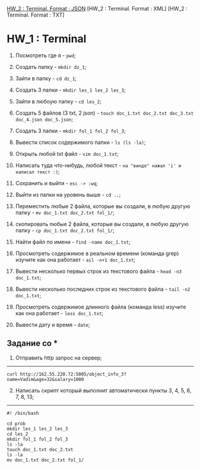 [HW_2 : Terminal. Format : JSON](https://github.com/Vitaly-chek/JSON)
[HW_2 : Terminal. Format : XML]
[HW_2 : Terminal. Format : TXT]

# HW_1 : Terminal

1) Посмотреть где я - `pwd`;

2) Создать папку - `mkdir dz_1`;

3) Зайти в папку - `cd dz_1`;

4) Создать 3 папки - `mkdir les_1 les_2 les_3`;

5) Зайти в любоую папку - `cd les_2`;

6) Создать 5 файлов (3 txt, 2 json) - `touch doc_1.txt doc_2.txt doc_3.txt doc_4.json doc_5.json`;

7) Создать 3 папки - `mkdir fol_1 fol_2 fol_3`;

8) Вывести список содержимого папки - `ls (ls -la)`;

9) Открыть любой txt файл - `vim doc_1.txt`;

10) Написать туда что-нибудь, любой текст - `на "винде" нажал 'i' и написал текст :)`;

11) Сохранить и выйти - `esc -> :wq`;

12) Выйти из папки на уровень выше - `cd ..`;

13) Переместить любые 2 файла, которые вы создали, в любую другую папку - `mv doc_1.txt doc_2.txt fol_1/`;

14) скопировать любые 2 файла, которые вы создали, в любую другую папку - `cp doc_1.txt doc_2.txt fol_1/`;

15) Найти файл по имени - `find -name doc_1.txt`;

16) Просмотреть содержимое в реальном времени (команда grep) изучите как она работает - `ail -n+1 doc_1.txt`;

17) Вывести несколько первых строк из текстового файла - `head -n3 doc_1.txt`;

18) Вывести несколько последних строк из текстового файла - `tail -n2 doc_1.txt`;

19) Просмотреть содержимое длинного файла (команда less) изучите как она работает - `less doc_1.txt`;

20) Вывести дату и время - `date`;

## Задание со *

1) Отправить http запрос на сервер;
---

```
curl http://162.55.220.72:5005/object_info_3?name=Vadim&age=32&salary=1000
```
2) Написать скрипт который выполнит автоматически пункты 3, 4, 5, 6, 7, 8, 13;
---

```
#! /bin/bash

cd prob
mkdir les_1 les_2 les_3
cd les_2
mkdir fol_1 fol_2 fol_3
ls -la
touch doc_1.txt doc_2.txt
ls -la
mv doc_1.txt doc_2.txt fol_1/
```
